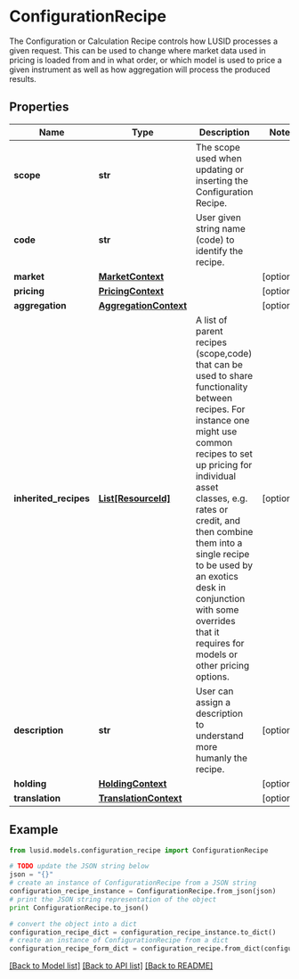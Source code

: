 # ConfigurationRecipe

The Configuration or Calculation Recipe controls how LUSID processes a given request.  This can be used to change where market data used in pricing is loaded from and in what order, or which model is used to  price a given instrument as well as how aggregation will process the produced results.

## Properties
Name | Type | Description | Notes
------------ | ------------- | ------------- | -------------
**scope** | **str** | The scope used when updating or inserting the Configuration Recipe. | 
**code** | **str** | User given string name (code) to identify the recipe. | 
**market** | [**MarketContext**](MarketContext.md) |  | [optional] 
**pricing** | [**PricingContext**](PricingContext.md) |  | [optional] 
**aggregation** | [**AggregationContext**](AggregationContext.md) |  | [optional] 
**inherited_recipes** | [**List[ResourceId]**](ResourceId.md) | A list of parent recipes (scope,code) that can be used to share functionality between recipes. For instance one might use common recipes to set up  pricing for individual asset classes, e.g. rates or credit, and then combine them into a single recipe to be used by an exotics desk in conjunction with  some overrides that it requires for models or other pricing options. | [optional] 
**description** | **str** | User can assign a description to understand more humanly the recipe. | [optional] 
**holding** | [**HoldingContext**](HoldingContext.md) |  | [optional] 
**translation** | [**TranslationContext**](TranslationContext.md) |  | [optional] 

## Example

```python
from lusid.models.configuration_recipe import ConfigurationRecipe

# TODO update the JSON string below
json = "{}"
# create an instance of ConfigurationRecipe from a JSON string
configuration_recipe_instance = ConfigurationRecipe.from_json(json)
# print the JSON string representation of the object
print ConfigurationRecipe.to_json()

# convert the object into a dict
configuration_recipe_dict = configuration_recipe_instance.to_dict()
# create an instance of ConfigurationRecipe from a dict
configuration_recipe_form_dict = configuration_recipe.from_dict(configuration_recipe_dict)
```
[[Back to Model list]](../README.md#documentation-for-models) [[Back to API list]](../README.md#documentation-for-api-endpoints) [[Back to README]](../README.md)


